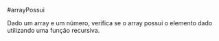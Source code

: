#arrayPossui

Dado um array e um número, verifica se o array possui o elemento dado utilizando uma função recursiva.
